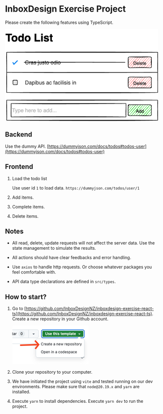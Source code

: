 # InboxDesign Exercise Project

Please create the following features using TypeScript.

![Todo List Wireframe](./src/assets/wireframe.png)


## Backend

  Use the dummy API. [https://dummyjson.com/docs/todos#todos-user](https://dummyjson.com/docs/todos#todos-user)


## Frontend
1. Load the todo list 

   Use user id `1` to load data. `https://dummyjson.com/todos/user/1`

2. Add items.

3. Complete items.

4. Delete items.


## Notes

- All read, delete, update requests will not affect the server data. Use the state management to simulate the results.

- All actions should have clear feedbacks and error handling.

- Use `axios` to handle http requests. Or choose whatever packages you feel comfortable with.

- API data type declarations are defined in `src/types`.



## How to start? 

1. Go to [https://github.com/InboxDesignNZ/inboxdesign-exercise-react-ts](https://github.com/InboxDesignNZ/inboxdesign-exercise-react-ts). Create a new repository in your Github account.

    ![Github](./src/assets/github-guide.png)

1. Clone your repository to your computer.

2. We have initiated the project using `vite` and tested running on our dev environments. Please make sure that `node@20.19.x` and `yarn` are installed.

3. Execute `yarn` to install dependencies. Execute `yarn dev` to run the project.
